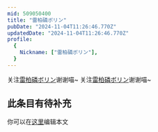 ```yaml
---
mid: 509050400
title: "雷柏磷ボリン"
pubDate: "2024-11-04T11:26:46.770Z"
updatedDate: "2024-11-04T11:26:46.770Z"
profile:
  {
    Nickname: ["雷柏磷ボリン"],
  }
---
```


关注[雷柏磷ボリン](https://space.bilibili.com/509050400)谢谢喵~ 关注[雷柏磷ボリン](https://space.bilibili.com/509050400)谢谢喵~

## 此条目有待补充
你可以在[这里](https://github.com/Yuhanawa/VTuber.ICU-Content/edit/master/v/雷柏磷ボリン/index.md)编辑本文
